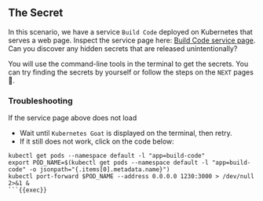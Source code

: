 ## The Secret
In this scenario, we have a service `Build Code` deployed on Kubernetes that serves a web page. Inspect the service page here: [Build Code service page]({{TRAFFIC_HOST1_1230}}). Can you discover any hidden secrets that are released unintentionally?

You will use the command-line tools in the terminal to get the secrets. You can try finding the secrets by yourself or follow the steps on the `NEXT` pages 🔎.

### Troubleshooting
If the service page above does not load
- Wait until `Kubernetes Goat` is displayed on the terminal, then retry.
- If it still does not work, click on the code below:
```
kubectl get pods --namespace default -l "app=build-code"
export POD_NAME=$(kubectl get pods --namespace default -l "app=build-code" -o jsonpath="{.items[0].metadata.name}")
kubectl port-forward $POD_NAME --address 0.0.0.0 1230:3000 > /dev/null 2>&1 &
```{{exec}}

